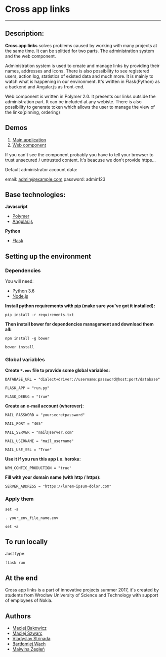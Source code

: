 # Cross app links 
---
## Description: 

**Cross app links** solves problems caused by working with many projects at the same time. 
It can be splitted for two parts. The administration system and the web component. 

Administration system is used to create and manage links by providing their names, addresses and icons. There is also possibility to see registered users, action log, statistics of existed data and much more. It is mainly to watch what is happening in our environment. It's written in Flask(Python) as a backend and Angular.js as front-end.


Web component is written in Polymer 2.0. It presents our links outside the administration part. It can be included at any webiste. There is also possibility to generate token which allows the user to manage the view of the links(pinning, ordering)


## Demos

1. [Main application](http://cross-app-links.herokuapp.com)
2. [Web component](http://cross-app-component.herokuapp.com)

If you can't see the component probably you have to tell your browser to trust unsecured / untrusted content. It's beacuse we don't provide https...

Default administrator account data:

email: admin@example.com
password: admin123

## Base technologies:

**Javascript**
- [Polymer](https://www.polymer-project.org/2.0/docs/about_20)
- [Angular.js](https://docs.angularjs.org/api)

**Python**
- [Flask](http://flask.pocoo.org/docs/0.12/)


## Setting up the environment

### Dependencies

You will need:

- [Python 3.6](https://www.python.org/downloads/)
- [Node.js](https://nodejs.org/en/)


**Install python requirements with [pip](https://pypi.python.org/pypi/pip) (make sure you've got it installed):**


```
pip install -r requirements.txt
```

**Then install bower for dependencies management and download them all:**

```
npm install -g bower
```

```
bower install
```

### Global variables

**Create `*.env` file to provide some global variables:**

```
DATABASE_URL = "dialect+driver://username:password@host:port/database"
```

```
FLASK_APP = "run.py"
```

```
FLASK_DEBUG = "true"
```


**Create an e-mail account (wherever):**

```
MAIL_PASSWORD = "yoursecretpassword"
```

```
MAIL_PORT = "465"
```

```
MAIL_SERVER = "mail@server.com"
```

```
MAIL_USERNAME = "mail_username"
```

```
MAIL_USE_SSL = "True"
```


**Use it if you run this app i.e. heroku:**

```
NPM_CONFIG_PRODUCTION = "true"
```


**Fill with your domain name (with http / https):**

```
SERVER_ADDRESS = "https://lorem-ipsum-dolor.com"
```

### Apply them

```
set -a
```
```
. your_env_file_name.env
```
```
set +a
```

## To run locally

Just type:

```
flask run
```

## At the end

Cross app links is a part of innovative projects summer 2017, it's created by students from Wrocław University of Science and Technology with support of employees of Nokia.

## Authors

- [Maciej Bakowicz](https://github.com/bakowroc)
- [Maciej Szwarc](https://github.com/lozohcum)
- [Vladyslav Strinada](https://github.com/vladstrinada)
- [Bartłomiej Wach](https://github.com/Waszislaw)
- [Malwina Żegleń](https://github.com/malwina-zeglen)
